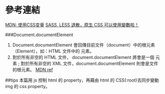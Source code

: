 # 參考連結
[MDN: 使用CSS变量](https://developer.mozilla.org/zh-CN/docs/Web/CSS/Using_CSS_variables)
[SASS, LESS 退散，原生 CSS 可以使用變數啦！](http://muki.tw/tech/native-css-variables/)

###Document.documentElement

1. Document.documentElement 會回傳目前文件（document）中的根元素（Element），如：HTML 文件中的 <html> 元素。
2. 對於所有非空的 HTML 文件， document.documentElement 將會是一個 <html>  元素 ; 對於所有非空的 XML 文件，document.documentElement 則會是文件的根元素。
[MDN ref](https://developer.mozilla.org/zh-TW/docs/Web/API/Document/documentElement)

##tips
本篇用 js 控制 html 的 property，再藉由 html 的 CSS(:root)去同步變動 img 的 css property。